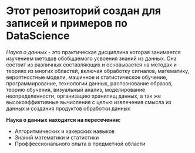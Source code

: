 # Этот репозиторий создан для записей и примеров по DataScience

_Наука о данных_ - это практическая дисциплина которая занимается изучением методов обобщаемого усвоения знаний
из данных. Она состоит из различных составляющих и основывается на методах и теориях из многих областей,
включая обработку сигналов, математику, вероятностные модели, машинное и статистическое обучение, программирование,
технологии данных, распознование образов, теорию обучения, визуальный анализ, моделирование неопределенности,
организацию хранилищ данных, а так же высокоэффиктивные вычисления с целью извлечения смысла из данных
и создания продуктов обработки данных 

**Наука о данных находится на пересечении:**
- Алгоритмических и хакерских навыков
- Знаний математики и статистики
- Проффессионального опыта в предметной области


